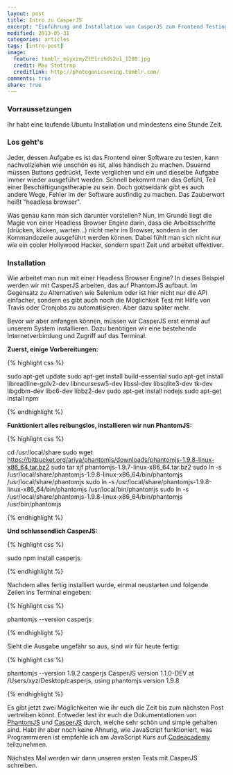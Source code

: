```yaml
---
layout: post
title: Intro zu CasperJS
excerpt: "Einführung und Installation von CasperJS zum Frontend Testing."
modified: 2013-05-31
categories: articles
tags: [intro-post]
image:
  feature: tumblr_msyxzmyZtE1rihds2o1_1280.jpg
  credit: Max Stottrop
  creditlink: http://photogenicseeing.tumblr.com/
comments: true
share: true
---
```


### Vorraussetzungen

Ihr habt eine laufende Ubuntu Installation und mindestens eine Stunde Zeit.

### Los geht's

Jeder, dessen Aufgabe es ist das Frontend einer Software zu testen, kann nachvollziehen wie unschön es ist, alles händisch zu machen. Dauernd müssen Buttons gedrückt, Texte verglichen und ein und dieselbe Aufgabe immer wieder ausgeführt werden. Schnell bekommt man das Gefühl, Teil einer Beschäftigungstherapie zu sein. Doch gottseidank gibt es auch andere Wege, Fehler im der Software ausfindig zu machen. Das Zauberwort heißt "headless browser".

Was genau kann man sich darunter vorstellen? Nun, im Grunde liegt die Magie von einer Headless Browser Engine darin, dass die Arbeitsschritte (drücken, klicken, warten...) nicht mehr im Browser, sondern in der Kommandozeile ausgeführt werden können. Dabei fühlt man sich nicht nur wie ein cooler Hollywood Hacker, sondern spart Zeit und arbeitet effektiver.

### Installation

Wie arbeitet man nun mit einer Headless Browser Engine? In dieses Beispiel werden wir mit CasperJS arbeiten, das auf PhantomJS aufbaut. Im Gegensatz zu Alternativen wie Selenium oder ist hier nicht nur die API einfacher, sondern es gibt auch noch die Möglichkeit Test mit Hilfe von Travis oder Cronjobs zu automatisieren. Aber dazu später mehr.

Bevor wir aber anfangen können, müssen wir CasperJS erst einmal auf unserem System installieren. Dazu benötigen wir eine bestehende Internetverbindung und Zugriff auf das Terminal.

**Zuerst, einige Vorbereitungen:**

{% highlight css %}

sudo apt-get update
sudo apt-get install build-essential
sudo apt-get install libreadline-gplv2-dev libncursesw5-dev libssl-dev libsqlite3-dev tk-dev libgdbm-dev libc6-dev libbz2-dev
sudo apt-get install nodejs
sudo apt-get install npm

{% endhighlight %}

**Funktioniert alles reibungslos, installieren wir nun PhantomJS:**

{% highlight css %}

cd /usr/local/share
sudo wget https://bitbucket.org/ariya/phantomjs/downloads/phantomjs-1.9.8-linux-x86_64.tar.bz2
sudo tar xjf phantomjs-1.9.7-linux-x86_64.tar.bz2
sudo ln -s /usr/local/share/phantomjs-1.9.8-linux-x86_64/bin/phantomjs /usr/local/share/phantomjs
sudo ln -s /usr/local/share/phantomjs-1.9.8-linux-x86_64/bin/phantomjs /usr/local/bin/phantomjs
sudo ln -s /usr/local/share/phantomjs-1.9.8-linux-x86_64/bin/phantomjs /usr/bin/phantomjs

{% endhighlight %}

**Und schlussendlich CasperJS:**

{% highlight css %}

sudo npm install casperjs

{% endhighlight %}

Nachdem alles fertig installiert wurde, einmal neustarten und folgende Zeilen ins Terminal eingeben:

{% highlight css %}

phantomjs --version
casperjs

{% endhighlight %}

Sieht die Ausgabe ungefähr so aus, sind wir für heute fertig:

{% highlight css %}

phantomjs --version
1.9.2
casperjs
CasperJS version 1.1.0-DEV at /Users/xyz/Desktop/casperjs, using phantomjs version 1.9.8

{% endhighlight %}


Es gibt jetzt zwei Möglichkeiten wie ihr euch die Zeit bis zum nächsten Post vertreiben könnt. Entweder lest ihr euch die Dokumentationen von [PhantomJS](http://phantomjs.org/documentation/) und [CasperJS](casperjs.readthedocs.org) durch, welche sehr schön und simple gehalten sind. Habt ihr aber noch keine Ahnung, wie JavaScript funktioniert, was Programmieren ist empfehle ich am JavaScript Kurs auf [Codeacademy](http://www.codecademy.com/en/tracks/javascript) teilzunehmen.

Nächstes Mal werden wir dann unseren ersten Tests mit CasperJS schreiben.